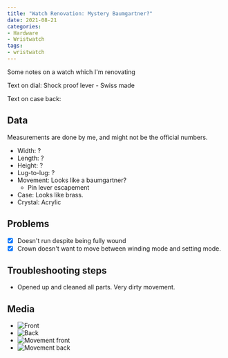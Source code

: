 ```yaml
---
title: "Watch Renovation: Mystery Baumgartner?"
date: 2021-08-21
categories:
- Hardware
- Wristwatch
tags:
- wristwatch
---
```


Some notes on a watch which I'm renovating

Text on dial: Shock proof lever - Swiss made

Text on case back: 

## Data

Measurements are done by me, and might not be the official numbers.

* Width: ?
* Length: ?
* Height: ?
* Lug-to-lug: ?
* Movement: Looks like a baumgartner?
  - Pin lever escapement
* Case: Looks like brass.
* Crystal: Acrylic

## Problems

- [x] Doesn't run despite being fully wound
- [x] Crown doesn't want to move between winding mode and setting mode.

## Troubleshooting steps

* Opened up and cleaned all parts. Very dirty movement.

## Media
* ![Front](https://i.imgur.com/HRFrsjd.jpg)
* ![Back](https://i.imgur.com/s4BzLEW.jpg)
* ![Movement front](https://i.imgur.com/KK2Saed.jpg)
* ![Movement back](https://i.imgur.com/p6Sgbaj.jpg)

